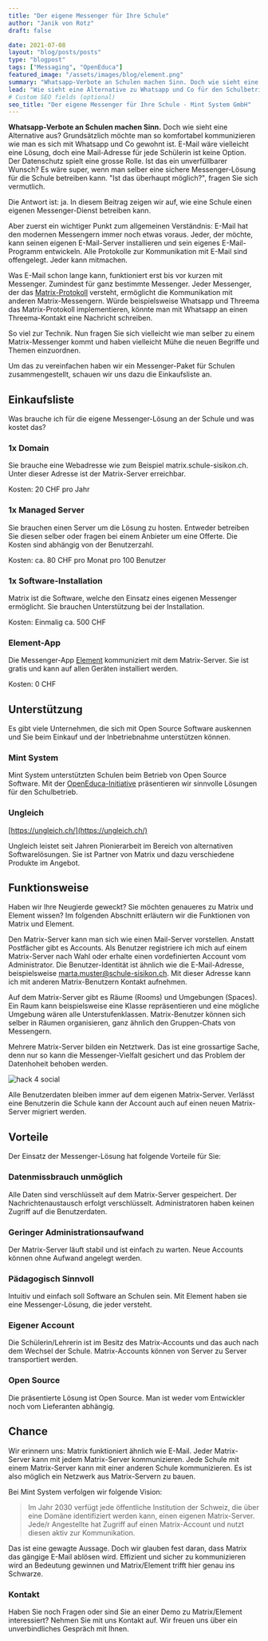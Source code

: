 ```yaml
---
title: "Der eigene Messenger für Ihre Schule"
author: "Janik von Rotz"
draft: false

date: 2021-07-08
layout: "blog/posts/posts"
type: "blogpost"
tags: ["Messaging", "OpenEduca"]
featured_image: "/assets/images/blog/element.png"
summary: "Whatsapp-Verbote an Schulen machen Sinn. Doch wie sieht eine Alternative aus? Grundsätzlich möchte man so komfortabel kommunizieren wie man es sich mit Whatsapp und Co gewohnt ist. E-Mail wäre viellei..."
lead: "Wie sieht eine Alternative zu Whatsapp und Co für den Schulbetrieb aus?"
# Custom SEO fields (optional)
seo_title: "Der eigene Messenger für Ihre Schule - Mint System GmbH"
---
```


**Whatsapp-Verbote an Schulen machen Sinn.** Doch wie sieht eine Alternative aus? Grundsätzlich möchte man so komfortabel kommunizieren wie man es sich mit Whatsapp und Co gewohnt ist. E-Mail wäre vielleicht eine Lösung, doch eine Mail-Adresse für jede Schülerin ist keine Option. Der Datenschutz spielt eine grosse Rolle. Ist das ein unverfüllbarer Wunsch? Es wäre super, wenn man selber eine sichere Messenger-Lösung für die Schule betreiben kann. "Ist das überhaupt möglich?", fragen Sie sich vermutlich.

Die Antwort ist: ja. In diesem Beitrag zeigen wir auf, wie eine Schule einen eigenen Messenger-Dienst betreiben kann.

Aber zuerst ein wichtiger Punkt zum allgemeinen Verständnis: E-Mail hat den modernen Messengern immer noch etwas voraus. Jeder, der möchte, kann seinen eigenen E-Mail-Server installieren und sein eigenes E-Mail-Programm entwickeln. Alle Protokolle zur Kommunikation mit E-Mail sind offengelegt. Jeder kann mitmachen.


Was E-Mail schon lange kann, funktioniert erst bis vor kurzen mit Messenger. Zumindest für ganz bestimmte Messenger. Jeder Messenger, der das [Matrix-Protokoll](https://matrix.org/) versteht, ermöglicht die Kommunikation mit anderen Matrix-Messengern. Würde beispielsweise Whatsapp und Threema das Matrix-Protokoll implementieren, könnte man mit Whatsapp an einen Threema-Kontakt eine Nachricht schreiben.

So viel zur Technik. Nun fragen Sie sich vielleicht wie man selber zu einem Matrix-Messenger kommt und haben vielleicht Mühe die neuen Begriffe und Themen einzuordnen.

Um das zu vereinfachen haben wir ein Messenger-Paket für Schulen zusammengestellt, schauen wir uns dazu die Einkaufsliste an.


## Einkaufsliste
Was brauche ich für die eigene Messenger-Lösung an der Schule und was kostet das?

### 1x Domain
Sie brauche eine Webadresse wie zum Beispiel matrix.schule-sisikon.ch. Unter dieser Adresse ist der Matrix-Server erreichbar.

Kosten: 20 CHF pro Jahr

### 1x Managed Server
Sie brauchen einen Server um die Lösung zu hosten. Entweder betreiben Sie diesen selber oder fragen bei einem Anbieter um eine Offerte. Die Kosten sind abhängig von der Benutzerzahl.

Kosten: ca. 80 CHF pro Monat pro 100 Benutzer

### 1x Software-Installation
Matrix ist die Software, welche den Einsatz eines eigenen Messenger ermöglicht. Sie brauchen Unterstützung bei der Installation.

Kosten: Einmalig ca. 500 CHF

### Element-App
Die Messenger-App [Element](https://element.io/) kommuniziert mit dem Matrix-Server. Sie ist gratis und kann auf allen Geräten installiert werden.

Kosten: 0 CHF

## Unterstützung

Es gibt viele Unternehmen, die sich mit Open Source Software auskennen und Sie beim Einkauf und der Inbetriebnahme unterstützen können.

### Mint System

Mint System unterstützten Schulen beim Betrieb von Open Source Software. Mit der [OpenEduca-Initiative](/openeduca) präsentieren wir sinnvolle Lösungen für den Schulbetrieb.

### Ungleich
[https://ungleich.ch/](https://ungleich.ch/)

Ungleich leistet seit Jahren Pionierarbeit im Bereich von alternativen Softwarelösungen. Sie ist Partner von Matrix und dazu verschiedene Produkte im Angebot.



## Funktionsweise
Haben wir Ihre Neugierde geweckt? Sie möchten genaueres zu Matrix und Element wissen? Im folgenden Abschnitt erläutern wir die Funktionen von Matrix und Element.

Den Matrix-Server kann man sich wie einen Mail-Server vorstellen. Anstatt Postfächer gibt es Accounts. Als Benutzer registriere ich mich auf einem Matrix-Server nach Wahl oder erhalte einen vordefinierten Account vom Administrator. Die Benutzer-Identität ist ähnlich wie die E-Mail-Adresse, beispielsweise marta.muster@schule-sisikon.ch. Mit dieser Adresse kann ich mit anderen Matrix-Benutzern Kontakt aufnehmen.

Auf dem Matrix-Server gibt es Räume (Rooms) und Umgebungen (Spaces). Ein Raum kann beispielsweise eine Klasse repräsentieren und eine mögliche Umgebung wären alle Unterstufenklassen. Matrix-Benutzer können sich selber in Räumen organisieren, ganz ähnlich den Gruppen-Chats von Messengern.

Mehrere Matrix-Server bilden ein Netztwerk. Das ist eine grossartige Sache, denn nur so kann die Messenger-Vielfalt gesichert und das Problem der Datenhoheit behoben werden.


![hack 4 social ](/assets/images/blog/Messenger-Vielfalt.png)

Alle Benutzerdaten bleiben immer auf dem eigenen Matrix-Server. Verlässt eine Benutzerin die Schule kann der Account auch auf einen neuen Matrix-Server migriert werden.

## Vorteile
Der Einsatz der Messenger-Lösung hat folgende Vorteile für Sie:

### Datenmissbrauch unmöglich
Alle Daten sind verschlüsselt auf dem Matrix-Server gespeichert. Der Nachrichtenaustausch erfolgt verschlüsselt. Administratoren haben keinen Zugriff auf die Benutzerdaten.

### Geringer Administrationsaufwand
Der Matrix-Server läuft stabil und ist einfach zu warten. Neue Accounts können ohne Aufwand angelegt werden.

### Pädagogisch Sinnvoll
Intuitiv und einfach soll Software an Schulen sein. Mit Element haben sie eine Messenger-Lösung, die jeder versteht.

### Eigener Account
Die Schülerin/Lehrerin ist im Besitz des Matrix-Accounts und das auch nach dem Wechsel der Schule. Matrix-Accounts können von Server zu Server transportiert werden.

### Open Source
Die präsentierte Lösung ist Open Source. Man ist weder vom Entwickler noch vom Lieferanten abhängig.

## Chance
Wir erinnern uns: Matrix funktioniert ähnlich wie E-Mail. Jeder Matrix-Server kann mit jedem Matrix-Server kommunizieren. Jede Schule mit einem Matrix-Server kann mit einer anderen Schule kommunizieren. Es ist also möglich ein Netzwerk aus Matrix-Servern zu bauen.


Bei Mint System verfolgen wir folgende Vision:


> Im Jahr 2030 verfügt jede öffentliche Institution der Schweiz, die über eine Domäne identifiziert werden kann, einen eigenen Matrix-Server. Jede/r Angestellte hat Zugriff auf einen Matrix-Account und nutzt diesen aktiv zur Kommunikation.


Das ist eine gewagte Aussage. Doch wir glauben fest daran, dass Matrix das gängige E-Mail ablösen wird. Effizient und sicher zu kommunizieren wird an Bedeutung gewinnen und Matrix/Element trifft hier genau ins Schwarze.

### Kontakt 

Haben Sie noch Fragen oder sind Sie an einer Demo zu Matrix/Element interessiert? Nehmen Sie mit uns Kontakt auf. Wir freuen uns über ein unverbindliches Gespräch mit Ihnen.


